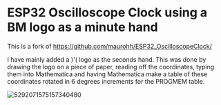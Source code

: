 # ESP32 Oscilloscope Clock using a BM logo as a minute hand

This is a fork of https://github.com/maurohh/ESP32_OscilloscopeClock/

I have mainly added a )'( logo as the seconds hand. This was done by drawing the logo on a piece of paper, reading off the coordinates, typing them into Mathematica and having Mathematica make a table of these coordinates rotated in 6 degrees increments for the PROGMEM table.

![5292071575157340480](https://github.com/user-attachments/assets/eba92552-8a94-491d-ab63-a740c3c7aedd)

